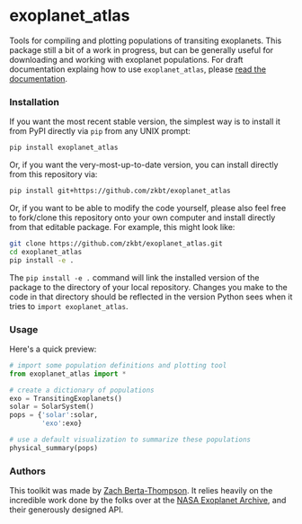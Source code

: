 # exoplanet_atlas
Tools for compiling and plotting populations of transiting exoplanets. This package still a bit of a work in progress, but can be generally useful for downloading and working with exoplanet populations. For draft documentation explaing how to use `exoplanet_atlas`, please [read the documentation](https://zkbt.github.io/exoplanet_atlas/build/html/index.html).

### Installation
If you want the most recent stable version, the simplest way is to install it from PyPI directly via `pip` from any UNIX prompt:
```bash
pip install exoplanet_atlas
```

Or, if you want the very-most-up-to-date version, you can install directly from this repository via:
```bash
pip install git+https://github.com/zkbt/exoplanet_atlas
```

Or, if you want to be able to modify the code yourself, please also feel free to fork/clone this repository onto your own computer and install directly from that editable package. For example, this might look like:
```bash
git clone https://github.com/zkbt/exoplanet_atlas.git
cd exoplanet_atlas
pip install -e .
```
The `pip install -e .` command will link the installed version of the package to the directory of your local repository. Changes you make to the code in that directory should be reflected in the version Python sees when it tries to `import exoplanet_atlas`.

### Usage
Here's a quick preview:


```python
# import some population definitions and plotting tool
from exoplanet_atlas import *

# create a dictionary of populations
exo = TransitingExoplanets()
solar = SolarSystem()
pops = {'solar':solar,
        'exo':exo}

# use a default visualization to summarize these populations
physical_summary(pops)
```

### Authors
This toolkit was made by [Zach Berta-Thompson](http://casa.colorado.edu/~bertathompson/). It relies heavily on the incredible work done by the folks over at the [NASA Exoplanet Archive](https://exoplanetarchive.ipac.caltech.edu), and their generously designed API.
